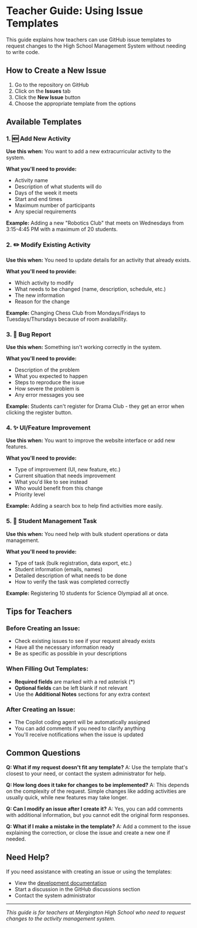 # Teacher Guide: Using Issue Templates

This guide explains how teachers can use GitHub issue templates to request changes to the High School Management System without needing to write code.

## How to Create a New Issue

1. Go to the repository on GitHub
2. Click on the **Issues** tab
3. Click the **New Issue** button
4. Choose the appropriate template from the options

## Available Templates

### 1. 🆕 Add New Activity
**Use this when:** You want to add a new extracurricular activity to the system.

**What you'll need to provide:**
- Activity name
- Description of what students will do
- Days of the week it meets
- Start and end times
- Maximum number of participants
- Any special requirements

**Example:** Adding a new "Robotics Club" that meets on Wednesdays from 3:15-4:45 PM with a maximum of 20 students.

### 2. ✏️ Modify Existing Activity
**Use this when:** You need to update details for an activity that already exists.

**What you'll need to provide:**
- Which activity to modify
- What needs to be changed (name, description, schedule, etc.)
- The new information
- Reason for the change

**Example:** Changing Chess Club from Mondays/Fridays to Tuesdays/Thursdays because of room availability.

### 3. 🐛 Bug Report
**Use this when:** Something isn't working correctly in the system.

**What you'll need to provide:**
- Description of the problem
- What you expected to happen
- Steps to reproduce the issue
- How severe the problem is
- Any error messages you see

**Example:** Students can't register for Drama Club - they get an error when clicking the register button.

### 4. ✨ UI/Feature Improvement
**Use this when:** You want to improve the website interface or add new features.

**What you'll need to provide:**
- Type of improvement (UI, new feature, etc.)
- Current situation that needs improvement
- What you'd like to see instead
- Who would benefit from this change
- Priority level

**Example:** Adding a search box to help find activities more easily.

### 5. 👥 Student Management Task
**Use this when:** You need help with bulk student operations or data management.

**What you'll need to provide:**
- Type of task (bulk registration, data export, etc.)
- Student information (emails, names)
- Detailed description of what needs to be done
- How to verify the task was completed correctly

**Example:** Registering 10 students for Science Olympiad all at once.

## Tips for Teachers

### Before Creating an Issue:
- Check existing issues to see if your request already exists
- Have all the necessary information ready
- Be as specific as possible in your descriptions

### When Filling Out Templates:
- **Required fields** are marked with a red asterisk (*)
- **Optional fields** can be left blank if not relevant
- Use the **Additional Notes** sections for any extra context

### After Creating an Issue:
- The Copilot coding agent will be automatically assigned
- You can add comments if you need to clarify anything
- You'll receive notifications when the issue is updated

## Common Questions

**Q: What if my request doesn't fit any template?**
A: Use the template that's closest to your need, or contact the system administrator for help.

**Q: How long does it take for changes to be implemented?**
A: This depends on the complexity of the request. Simple changes like adding activities are usually quick, while new features may take longer.

**Q: Can I modify an issue after I create it?**
A: Yes, you can add comments with additional information, but you cannot edit the original form responses.

**Q: What if I make a mistake in the template?**
A: Add a comment to the issue explaining the correction, or close the issue and create a new one if needed.

## Need Help?

If you need assistance with creating an issue or using the templates:
- View the [development documentation](../docs/how-to-develop.md)
- Start a discussion in the GitHub discussions section
- Contact the system administrator

---

*This guide is for teachers at Mergington High School who need to request changes to the activity management system.*